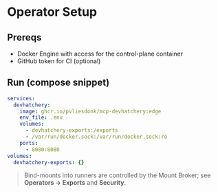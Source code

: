 # Operator Setup

## Prereqs
- Docker Engine with access for the control-plane container
- GitHub token for CI (optional)

## Run (compose snippet)
```yaml
services:
  devhatchery:
    image: ghcr.io/pvliesdonk/mcp-devhatchery:edge
    env_file: .env
    volumes:
      - devhatchery-exports:/exports
      - /var/run/docker.sock:/var/run/docker.sock:ro
    ports:
      - 8080:8080
volumes:
  devhatchery-exports: {}
```

> Bind-mounts into runners are controlled by the Mount Broker; see **Operators → Exports** and **Security**.
